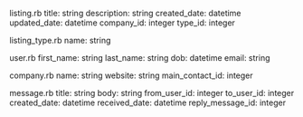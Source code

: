 listing.rb
  title: string
  description: string
  created_date: datetime
  updated_date: datetime
  company_id: integer
  type_id: integer

listing_type.rb
  name: string

user.rb
  first_name: string
  last_name: string
  dob: datetime
  email: string

company.rb
  name: string
  website: string
  main_contact_id: integer

message.rb
  title: string
  body: string
  from_user_id: integer
  to_user_id: integer
  created_date: datetime
  received_date: datetime
  reply_message_id: integer
